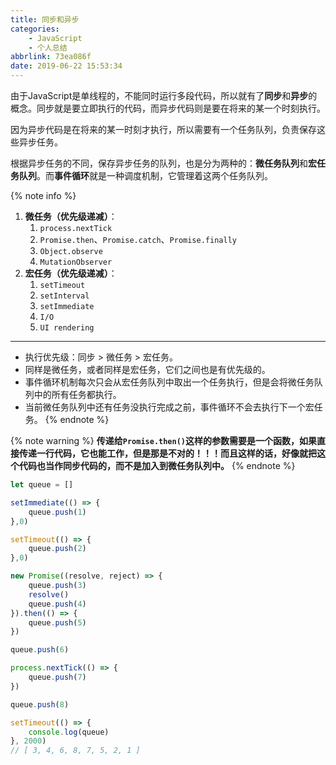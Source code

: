 ```yaml
---
title: 同步和异步
categories:
    - JavaScript
    - 个人总结
abbrlink: 73ea086f
date: 2019-06-22 15:53:34
---
```



由于JavaScript是单线程的，不能同时运行多段代码，所以就有了**同步**和**异步**的概念。同步就是要立即执行的代码，而异步代码则是要在将来的某一个时刻执行。

因为异步代码是在将来的某一时刻才执行，所以需要有一个任务队列，负责保存这些异步任务。

根据异步任务的不同，保存异步任务的队列，也是分为两种的：**微任务队列**和**宏任务队列**。而**事件循环**就是一种调度机制，它管理着这两个任务队列。

{% note info %}
1. **微任务（优先级递减）**：
    1. `process.nextTick`
    2. `Promise.then`、`Promise.catch`、`Promise.finally`
    3. `Object.observe`
    4. `MutationObserver`
2. **宏任务（优先级递减）**：
    1. `setTimeout`
    2. `setInterval`
    3. `setImmediate`
    4. `I/O`
    5. `UI rendering`

---
- 执行优先级：同步 > 微任务 > 宏任务。
- 同样是微任务，或者同样是宏任务，它们之间也是有优先级的。
- 事件循环机制每次只会从宏任务队列中取出一个任务执行，但是会将微任务队列中的所有任务都执行。
- 当前微任务队列中还有任务没执行完成之前，事件循环不会去执行下一个宏任务。
{% endnote %}

{% note warning %}
**传递给`Promise.then()`这样的参数需要是一个函数，如果直接传递一行代码，它也能工作，但是那是不对的！！！而且这样的话，好像就把这个代码也当作同步代码的，而不是加入到微任务队列中。**
{% endnote %}

```js
let queue = []

setImmediate(() => {
    queue.push(1)
},0)

setTimeout(() => {
    queue.push(2)
},0)

new Promise((resolve, reject) => {
    queue.push(3)
    resolve()
    queue.push(4)
}).then(() => {
    queue.push(5)
})

queue.push(6)

process.nextTick(() => {
    queue.push(7)
})

queue.push(8)

setTimeout(() => {
    console.log(queue)
}, 2000)
// [ 3, 4, 6, 8, 7, 5, 2, 1 ]
```
